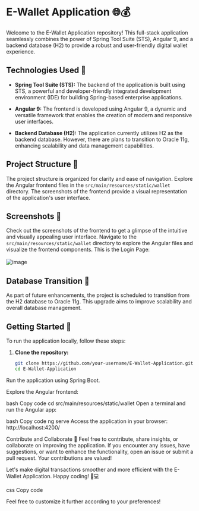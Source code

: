 # E-Wallet Application 🌐💰

Welcome to the E-Wallet Application repository! This full-stack application seamlessly combines the power of Spring Tool Suite (STS), Angular 9, and a backend database (H2) to provide a robust and user-friendly digital wallet experience.

## Technologies Used 🚀

- **Spring Tool Suite (STS):** The backend of the application is built using STS, a powerful and developer-friendly integrated development environment (IDE) for building Spring-based enterprise applications.

- **Angular 9:** The frontend is developed using Angular 9, a dynamic and versatile framework that enables the creation of modern and responsive user interfaces.

- **Backend Database (H2):** The application currently utilizes H2 as the backend database. However, there are plans to transition to Oracle 11g, enhancing scalability and data management capabilities.

## Project Structure 📁

The project structure is organized for clarity and ease of navigation. Explore the Angular frontend files in the `src/main/resources/static/wallet` directory. The screenshots of the frontend provide a visual representation of the application's user interface.

## Screenshots 📸

Check out the screenshots of the frontend to get a glimpse of the intuitive and visually appealing user interface. Navigate to the `src/main/resources/static/wallet` directory to explore the Angular files and visualize the frontend components. This is the Login Page:
<br/><br/>
![image](https://github.com/snigdhab7/E-WalletApp_FullStack_cg/assets/62890614/8b5f4f35-a82e-4080-99ba-ab7ef400d806)


## Database Transition 🔄

As part of future enhancements, the project is scheduled to transition from the H2 database to Oracle 11g. This upgrade aims to improve scalability and overall database management.

## Getting Started 🚀

To run the application locally, follow these steps:

1. **Clone the repository:**
   ```bash
   git clone https://github.com/your-username/E-Wallet-Application.git
   cd E-Wallet-Application
Run the application using Spring Boot.

Explore the Angular frontend:

bash
Copy code
cd src/main/resources/static/wallet
Open a terminal and run the Angular app:

bash
Copy code
ng serve
Access the application in your browser: http://localhost:4200/

Contribute and Collaborate 🤝
Feel free to contribute, share insights, or collaborate on improving the application. If you encounter any issues, have suggestions, or want to enhance the functionality, open an issue or submit a pull request. Your contributions are valued!

Let's make digital transactions smoother and more efficient with the E-Wallet Application. Happy coding! 🌟💻

css
Copy code

Feel free to customize it further according to your preferences!


